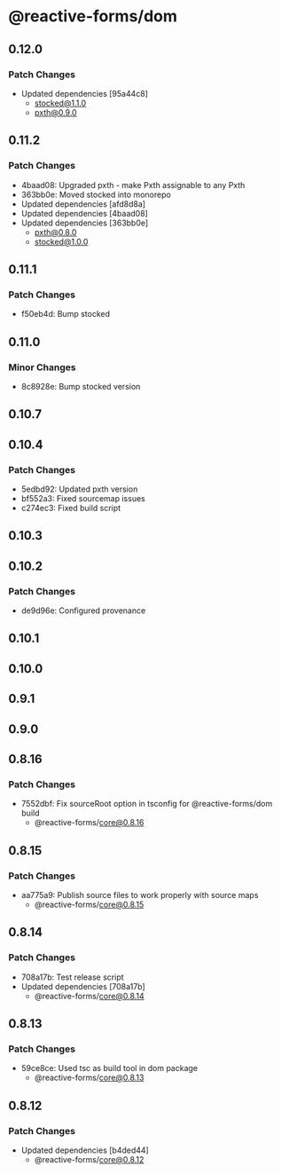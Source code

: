 # @reactive-forms/dom

## 0.12.0

### Patch Changes

-   Updated dependencies [95a44c8]
    -   stocked@1.1.0
    -   pxth@0.9.0

## 0.11.2

### Patch Changes

-   4baad08: Upgraded pxth - make Pxth<any> assignable to any Pxth
-   363bb0e: Moved stocked into monorepo
-   Updated dependencies [afd8d8a]
-   Updated dependencies [4baad08]
-   Updated dependencies [363bb0e]
    -   pxth@0.8.0
    -   stocked@1.0.0

## 0.11.1

### Patch Changes

-   f50eb4d: Bump stocked

## 0.11.0

### Minor Changes

-   8c8928e: Bump stocked version

## 0.10.7

## 0.10.4

### Patch Changes

-   5edbd92: Updated pxth version
-   bf552a3: Fixed sourcemap issues
-   c274ec3: Fixed build script

## 0.10.3

## 0.10.2

### Patch Changes

-   de9d96e: Configured provenance

## 0.10.1

## 0.10.0

## 0.9.1

## 0.9.0

## 0.8.16

### Patch Changes

-   7552dbf: Fix sourceRoot option in tsconfig for @reactive-forms/dom build
    -   @reactive-forms/core@0.8.16

## 0.8.15

### Patch Changes

-   aa775a9: Publish source files to work properly with source maps
    -   @reactive-forms/core@0.8.15

## 0.8.14

### Patch Changes

-   708a17b: Test release script
-   Updated dependencies [708a17b]
    -   @reactive-forms/core@0.8.14

## 0.8.13

### Patch Changes

-   59ce8ce: Used tsc as build tool in dom package
    -   @reactive-forms/core@0.8.13

## 0.8.12

### Patch Changes

-   Updated dependencies [b4ded44]
    -   @reactive-forms/core@0.8.12

